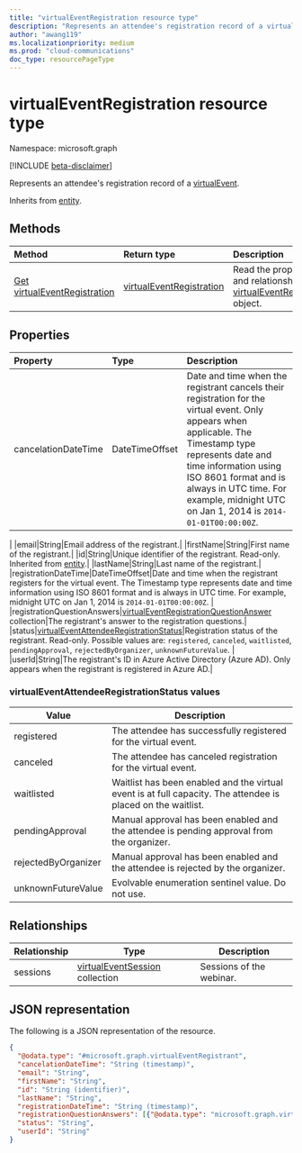 ```yaml
---
title: "virtualEventRegistration resource type"
description: "Represents an attendee's registration record of a virtual event."
author: "awang119"
ms.localizationpriority: medium
ms.prod: "cloud-communications"
doc_type: resourcePageType
---
```


# virtualEventRegistration resource type

Namespace: microsoft.graph

[!INCLUDE [beta-disclaimer](../../includes/beta-disclaimer.md)]

Represents an attendee's registration record of a [virtualEvent](../resources/virtualevent.md).

Inherits from [entity](../resources/entity.md).

## Methods

|Method|Return type|Description|
|:---|:---|:---|
|[Get virtualEventRegistration](../api/virtualeventregistration-get.md)|[virtualEventRegistration](../resources/virtualeventregistration.md)|Read the properties and relationships of a [virtualEventRegistration](../resources/virtualeventregistration.md) object.|

## Properties

|Property|Type|Description|
|:---|:---|:---|
|cancelationDateTime|DateTimeOffset|Date and time when the registrant cancels their registration for the virtual event. Only appears when applicable. The Timestamp type represents date and time information using ISO 8601 format and is always in UTC time. For example, midnight UTC on Jan 1, 2014 is `2014-01-01T00:00:00Z`.
|
|email|String|Email address of the registrant.|
|firstName|String|First name of the registrant.|
|id|String|Unique identifier of the registrant. Read-only. Inherited from [entity](../resources/entity.md).|
|lastName|String|Last name of the registrant.|
|registrationDateTime|DateTimeOffset|Date and time when the registrant registers for the virtual event. The Timestamp type represents date and time information using ISO 8601 format and is always in UTC time. For example, midnight UTC on Jan 1, 2014 is `2014-01-01T00:00:00Z`.
|
|registrationQuestionAnswers|[virtualEventRegistrationQuestionAnswer](../resources/virtualeventregistrationquestionanswer.md) collection|The registrant's answer to the registration questions.|
|status|[virtualEventAttendeeRegistrationStatus](#virtualeventattendeeregistrationstatus-values)|Registration status of the registrant. Read-only. Possible values are: `registered`, `canceled`, `waitlisted`, `pendingApproval`, `rejectedByOrganizer`, `unknownFutureValue`.  |
|userId|String|The registrant's ID in Azure Active Directory (Azure AD). Only appears when the registrant is registered in Azure AD.|

### virtualEventAttendeeRegistrationStatus values

| Value | Description |
| ----- | ----------- |
| registered | The attendee has successfully registered for the virtual event. |
| canceled | The attendee has canceled registration for the virtual event. |
| waitlisted | Waitlist has been enabled and the virtual event is at full capacity. The attendee is placed on the waitlist. |
| pendingApproval | Manual approval has been enabled and the attendee is pending approval from the organizer. |
| rejectedByOrganizer | Manual approval has been enabled and the attendee is rejected by the organizer. |
| unknownFutureValue | Evolvable enumeration sentinel value. Do not use. |

## Relationships

| Relationship | Type | Description |
| ------------ | ---- | ----------- |
| sessions | [virtualEventSession](../resources/virtualeventsession.md)  collection | Sessions of the webinar.|

## JSON representation

The following is a JSON representation of the resource.
<!-- {
  "blockType": "resource",
  "keyProperty": "id",
  "@odata.type": "microsoft.graph.virtualEventRegistrant",
  "baseType": "microsoft.graph.entity",
  "openType": false
}
-->
``` json
{
  "@odata.type": "#microsoft.graph.virtualEventRegistrant",
  "cancelationDateTime": "String (timestamp)",
  "email": "String",
  "firstName": "String",
  "id": "String (identifier)",  
  "lastName": "String",
  "registrationDateTime": "String (timestamp)",
  "registrationQuestionAnswers": [{"@odata.type": "microsoft.graph.virtualEventRegistrationQuestionAnswer"}],
  "status": "String",
  "userId": "String"
}
```
